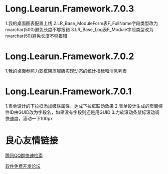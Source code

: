 # Long.Learun.Framework.7.0.3
  1.我的桌面图表配置上线 
  2.LR_Base_ModuleForm表F_FullName字段类型改为nvarchar(500)避免长度不够报错 
  3.LR_Base_Log表F_Module字段类型改为nvarchar(50)避免长度不够报错 
# Long.Learun.Framework.7.0.2
  1.我的桌面参照力软框架旗舰版实现动态的统计指标和消息列表 
# Long.Learun.Framework.7.0.1
  1.表单设计的下拉框添加级联属性，达成下拉框联动效果 
  2.表单设计生成的页面控件ID由GUID改为字段名，如果没有字段则还是用GUID 
  3.力软滚动条鼠标滚动调快速度，滚动一下100px 


 # 良心友情链接

[腾讯QQ群快速检索](http://u.720life.cn/s/8cf73f7c)

[软件免费开发论坛](http://u.720life.cn/s/bbb01dc0)